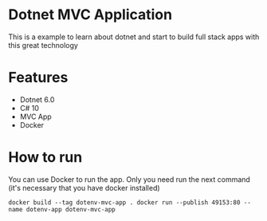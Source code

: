# Dotnet MVC Application

This is a example to learn about dotnet and start to build full stack apps with this great technology

# Features
- Dotnet 6.0
- C# 10
- MVC App
- Docker

# How to run

You can use Docker to run the app. Only you need run the next command (it's necessary that you have docker installed)

`
docker build --tag dotenv-mvc-app .
docker run --publish 49153:80 --name dotenv-app dotenv-mvc-app
`